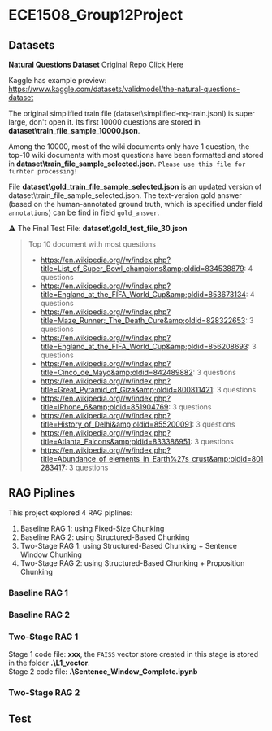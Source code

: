 # ECE1508_Group12Project

## Datasets
**Natural Questions Dataset** Original Repo [Click Here](https://github.com/google-research-datasets/natural-questions)

Kaggle has example preview: https://www.kaggle.com/datasets/validmodel/the-natural-questions-dataset

The original simplified train file (dataset\simplified-nq-train.jsonl) is super large, don't open it. Its first 10000 questions are stored in **dataset\train_file_sample_10000.json**.

Among the 10000, most of the wiki documents only have 1 question, the top-10 wiki documents with most questions have been formatted and stored in **dataset\train_file_sample_selected.json**. `Please use this file for furhter processing!`

File **dataset\gold_train_file_sample_selected.json** is an updated version of dataset\train_file_sample_selected.json. The text-version gold answer (based on the human-annotated ground truth, which is specified under field `annotations`) can be find in field `gold_answer`.

⚠️ The Final Test File: **dataset\gold_test_file_30.json**

> Top 10 document with most questions
> - https://en.wikipedia.org//w/index.php?title=List_of_Super_Bowl_champions&amp;oldid=834538879: 4 questions
> - https://en.wikipedia.org//w/index.php?title=England_at_the_FIFA_World_Cup&amp;oldid=853673134: 4 questions
> - https://en.wikipedia.org//w/index.php?title=Maze_Runner:_The_Death_Cure&amp;oldid=828322653: 3 questions
> - https://en.wikipedia.org//w/index.php?title=England_at_the_FIFA_World_Cup&amp;oldid=856208693: 3 questions
> - https://en.wikipedia.org//w/index.php?title=Cinco_de_Mayo&amp;oldid=842489882: 3 questions
> - https://en.wikipedia.org//w/index.php?title=Great_Pyramid_of_Giza&amp;oldid=800811421: 3 questions
> - https://en.wikipedia.org//w/index.php?title=IPhone_6&amp;oldid=851904769: 3 questions
> - https://en.wikipedia.org//w/index.php?title=History_of_Delhi&amp;oldid=855200091: 3 questions
> - https://en.wikipedia.org//w/index.php?title=Atlanta_Falcons&amp;oldid=833386951: 3 questions
> - https://en.wikipedia.org//w/index.php?title=Abundance_of_elements_in_Earth%27s_crust&amp;oldid=801283417: 3 questions

## RAG Piplines

This project explored 4 RAG piplines:

1. Baseline RAG 1: using Fixed-Size Chunking
2. Baseline RAG 2: using Structured-Based Chunking
3. Two-Stage RAG 1: using Structured-Based Chunking + Sentence Window Chunking
4. Two-Stage RAG 2: using Structured-Based Chunking + Proposition Chunking

### Baseline RAG 1

### Baseline RAG 2

### Two-Stage RAG 1

Stage 1 code file: **xxx**, the `FAISS` vector store created in this stage is stored in the folder **.\L1_vector**.  
Stage 2 code file: **.\Sentence_Window_Complete.ipynb**

### Two-Stage RAG 2

## Test
